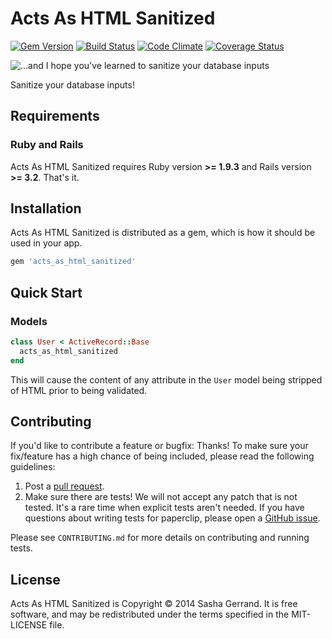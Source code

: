 Acts As HTML Sanitized
======================

[![Gem Version](https://badge.fury.io/rb/acts_as_html_sanitized.svg)](http://badge.fury.io/rb/acts_as_html_sanitized)
[![Build Status](https://travis-ci.org/sgerrand/acts_as_html_sanitizer.svg?branch=master)](https://travis-ci.org/sgerrand/acts_as_html_sanitizer)
[![Code Climate](https://codeclimate.com/github/sgerrand/acts_as_html_sanitizer.png)](https://codeclimate.com/github/sgerrand/acts_as_html_sanitizer)
[![Coverage Status](https://img.shields.io/coveralls/sgerrand/acts_as_html_sanitized.svg)](https://coveralls.io/r/sgerrand/acts_as_html_sanitized)

![...and I hope you've learned to sanitize your database inputs](http://imgs.xkcd.com/comics/exploits_of_a_mom.png)

Sanitize your database inputs!

Requirements
------------

### Ruby and Rails

Acts As HTML Sanitized requires Ruby version **>= 1.9.3** and Rails
version **>= 3.2**. That's it.

Installation
------------

Acts As HTML Sanitized is distributed as a gem, which is how it should be used in
your app.

```ruby
gem 'acts_as_html_sanitized'
```

Quick Start
-----------

### Models

```ruby
class User < ActiveRecord::Base
  acts_as_html_sanitized
end
```

This will cause the content of any attribute in the `User` model being
stripped of HTML prior to being validated.

Contributing
------------

If you'd like to contribute a feature or bugfix: Thanks! To make sure your
fix/feature has a high chance of being included, please read the following
guidelines:

1. Post a [pull request](https://github.com/sgerrand/acts_as_html_sanitized/compare/).
2. Make sure there are tests! We will not accept any patch that is not
   tested. It's a rare time when explicit tests aren't needed. If you have
   questions about writing tests for paperclip, please open a
   [GitHub issue](https://github.com/sgerrand/acts_as_html_sanitized/issues/new).

Please see `CONTRIBUTING.md` for more details on contributing and
running tests.

License
-------

Acts As HTML Sanitized is Copyright © 2014 Sasha Gerrand. It is free software, and may be
redistributed under the terms specified in the MIT-LICENSE file.
